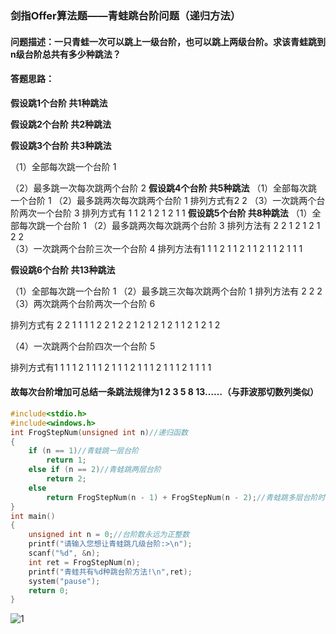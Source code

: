 ### 剑指Offer算法题——青蛙跳台阶问题（递归方法）

#### 问题描述：一只青蛙一次可以跳上一级台阶，也可以跳上两级台阶。求该青蛙跳到n级台阶总共有多少种跳法？

#### 答题思路：

**假设跳1个台阶  共1种跳法**

**假设跳2个台阶  共2种跳法**

**假设跳3个台阶  共3种跳法**

（1）全部每次跳一个台阶   1

（2）最多跳一次每次跳两个台阶  2
**假设跳4个台阶  共5种跳法**
（1）全部每次跳一个台阶   1
（2）最多跳两次每次跳两个台阶  1
排列方式有2 2
（3）一次跳两个台阶两次一个台阶 3
排列方式有 1 1 2  1 2 1  2 1 1 
**假设跳5个台阶   共8种跳法**
（1）全部每次跳一个台阶    1
（2）最多跳两次每次跳两个台阶     3
排列方法有 2 2 1  2 1 2  1 2 2  
（3）一次跳两个台阶三次一个台阶   4
排列方法有1 1 1 2  1 1 2 1  1 2 1 1  2 1 1 1  

**假设跳6个台阶   共13种跳法**

（1）全部每次跳一个台阶    1
（2）最多跳三次每次跳两个台阶    1
排列方法有  2 2 2  
（3）两次跳两个台阶两次一个台阶     6

排列方式有 2 2 1 1   1 1 2 2   1  2  2  1    2 1 2 1  2 1 1 2    1 2 1 2  

（4）一次跳两个台阶四次一个台阶     5

排列方式有1 1 1 1 2   1 1 1 2 1  1 1 2 1 1   1 2 1 1 1    2 1 1 1 1 

#### 故每次台阶增加可总结一条跳法规律为1   2    3    5    8    13……（与菲波那切数列类似）

```c
#include<stdio.h>
#include<windows.h>
int FrogStepNum(unsigned int n)//递归函数
{
	if (n == 1)//青蛙跳一层台阶
		return 1;
	else if (n == 2)//青蛙跳两层台阶
		return 2;
	else
		return FrogStepNum(n - 1) + FrogStepNum(n - 2);//青蛙跳多层台阶时可调用自身函数
}
int main()
{
	unsigned int n = 0;//台阶数永远为正整数
	printf("请输入您想让青蛙跳几级台阶:>\n");
	scanf("%d", &n);
	int ret = FrogStepNum(n);
	printf("青蛙共有%d种跳台阶方法!\n",ret);
	system("pause");
	return 0;
}
```

![1](C:\Users\14665\source\repos\青蛙跳台阶问题\1.png)